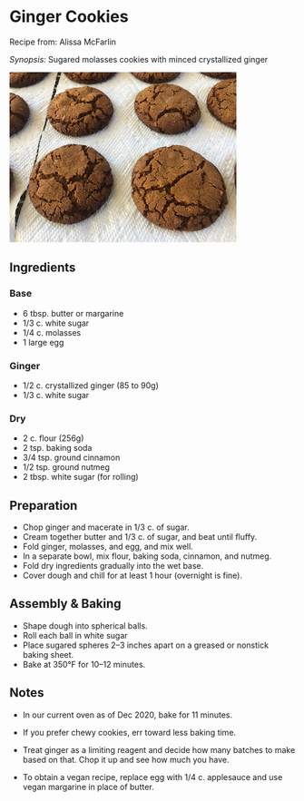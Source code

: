 # Ginger Cookies

Recipe from: Alissa McFarlin

*Synopsis:* Sugared molasses cookies with minced crystallized ginger

![image](../img/ginger-cookies.jpg)

## Ingredients

### Base

-  6 tbsp. butter or margarine
-  1/3 c. white sugar
-  1/4 c. molasses
-  1 large egg

### Ginger

-  1/2 c. crystallized ginger (85 to 90g)
-  1/3 c. white sugar

### Dry

-  2 c.	flour (256g)
-  2 tsp. baking soda
-  3/4 tsp.	ground cinnamon
-  1/2 tsp. ground nutmeg
-  2 tbsp. white sugar (for rolling)


## Preparation

-  Chop ginger and macerate in 1/3 c. of sugar.
-  Cream together butter and 1/3 c. of sugar, and beat until fluffy.
-  Fold ginger, molasses, and egg, and mix well.
-  In a separate bowl, mix flour, baking soda, cinnamon, and nutmeg.
-  Fold dry ingredients gradually into the wet base.
-  Cover dough and chill for at least 1 hour (overnight is fine).


## Assembly & Baking

-  Shape dough into spherical balls.
-  Roll each ball in white sugar
-  Place sugared spheres 2–3 inches apart on a greased or nonstick baking sheet.
-  Bake at 350°F for 10–12 minutes.


## Notes

*  In our current oven as of Dec 2020, bake for 11 minutes.

*  If you prefer chewy cookies, err toward less baking time.

*  Treat ginger as a limiting reagent and decide how many batches to make based
   on that. Chop it up and see how much you have.

*  To obtain a vegan recipe, replace egg with 1/4 c. applesauce and use vegan
   margarine in place of butter.
